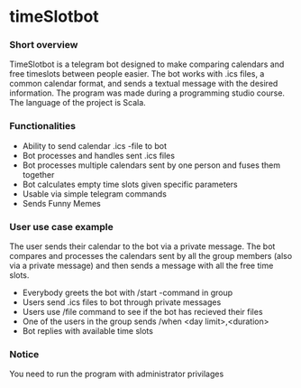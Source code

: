 # timeSlotbot

### Short overview
TimeSlotbot is a telegram bot designed to make comparing calendars and free timeslots between people easier. The bot works with .ics files, a common calendar format, and sends a textual message with the desired information. The program was made during a programming studio course. The language of the project is Scala.

### Functionalities
- Ability to send calendar .ics -file to bot
- Bot processes and handles sent .ics files
- Bot processes multiple calendars sent by one person and fuses them together
- Bot calculates empty time slots given specific parameters 
- Usable via simple telegram commands
- Sends Funny Memes


### User use case example
The user sends their calendar to the bot via a private message. The bot compares and processes the calendars sent by all the group members (also via a private message) and then sends a message with all the free time slots.

- Everybody greets the bot with /start -command in group
- Users send .ics files to bot through private messages
- Users use /file command to see if the bot has recieved their files
- One of the users in the group sends /when \<day limit>,\<duration>
- Bot replies with available time slots


### Notice
You need to run the program with administrator privilages
